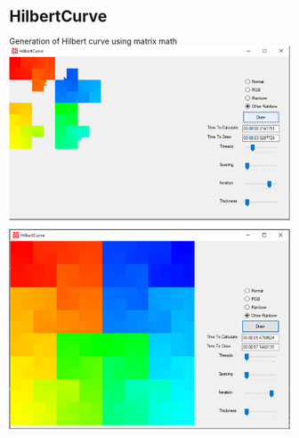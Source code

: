 # HilbertCurve
Generation of Hilbert curve using matrix math
![Image of the program](https://github.com/NicklasPedersen/HilbertCurve/blob/master/hilbert.PNG)

![Image of a completed hilbert curve](https://github.com/NicklasPedersen/HilbertCurve/blob/master/hilbert2.PNG)
